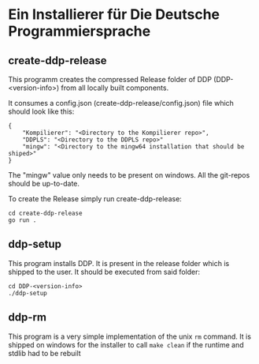# Ein Installierer für Die Deutsche Programmiersprache

## create-ddp-release

This programm creates the compressed Release folder of
DDP (DDP-\<version-info>) from all locally built components.

It consumes a config.json (create-ddp-release/config.json) file which should look like this:

	{
		"Kompilierer": "<Directory to the Kompilierer repo>",
		"DDPLS": "<Directory to the DDPLS repo>"
		"mingw": "<Directory to the mingw64 installation that should be shiped>"
	}

The "mingw" value only needs to be present on windows.
All the git-repos should be up-to-date.

To create the Release simply run create-ddp-release:

```
cd create-ddp-release
go run .
```

## ddp-setup

This program installs DDP.
It is present in the release folder which is shipped to the user.
It should be executed from said folder:

```
cd DDP-<version-info>
./ddp-setup
```

## ddp-rm

This program is a very simple implementation of the unix `rm` command.
It is shipped on windows for the installer to call `make clean` if the
runtime and stdlib had to be rebuilt
